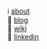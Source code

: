 ℹ️ [about](https://alister.codes)  
📖 [blog](https://alister.codes/posts)  
📒 [wiki](https://alister.codes/wiki)  
🤝 [linkedin](https://www.linkedin.com/in/alister-holland-ba0213140/)
